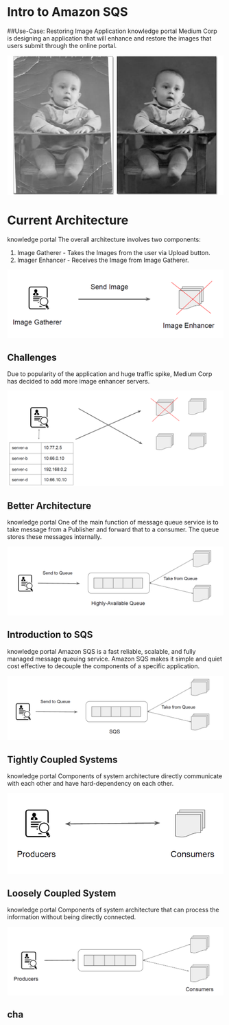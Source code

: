 
# Intro to Amazon SQS

##Use-Case: Restoring Image Application
knowledge portal
Medium Corp is designing an application that will enhance and restore the images that
users submit through the online portal.

![My Image](images/image1.png)

# Current Architecture
knowledge portal
The overall architecture involves two components:
1. Image Gatherer - Takes the Images from the user via Upload button.
2. Imager Enhancer - Receives the Image from Image Gatherer.

![My Image](images/image2.png)

## Challenges
Due to popularity of the application and huge traffic spike, Medium Corp has decided to
add more image enhancer servers.

![My Image](images/image3.png)

## Better Architecture

knowledge portal
One of the main function of message queue service is to take message from a Publisher
and forward that to a consumer.
The queue stores these messages internally.

![My Image](images/image4.png)

## Introduction to SQS
knowledge portal
Amazon SQS is a fast reliable, scalable, and fully managed message queuing service.
Amazon SQS makes it simple and quiet cost effective to decouple the components of a
specific application.

![My Image](images/image5.png)

## Tightly Coupled Systems
knowledge portal
Components of system architecture directly communicate with each other and have
hard-dependency on each other.

![My Image](images/image6.png)

## Loosely Coupled System
knowledge portal
Components of system architecture that can process the information without being
directly connected.

![My Image](images/image7.png)

## cha